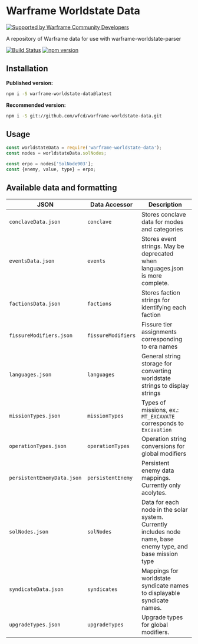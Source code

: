 # Warframe Worldstate Data

[![Supported by Warframe Community Developers](https://warframestat.us/wfcd.png)](https://github.com/WFCD "Supported by Warframe Community Developers")

A repository of Warframe data for use with warframe-worldstate-parser

[![Build Status](https://travis-ci.com/WFCD/warframe-worldstate-data.svg?branch=master)](https://travis-ci.com/WFCD/warframe-worldstate-data) [![ npm version](https://img.shields.io/npm/v/warframe-worldstate-data.svg)](https://www.npmjs.com/package/warframe-worldstate-data)

## Installation

**Published version:**
```bash
npm i -S warframe-worldstate-data@latest
```

**Recommended version:**
```bash
npm i -S git://github.com/wfcd/warframe-worldstate-data.git
```

## Usage

```javascript
const worldstateData = require('warframe-worldstate-data');
const nodes = worldstateData.solNodes;

const erpo = nodes['SolNode903'];
const {enemy, value, type} = erpo;
```

## Available data and formatting

JSON | Data Accessor | Description
--- |--- | ---
`conclaveData.json` | `conclave` | Stores conclave data for modes and categories
`eventsData.json` | `events` | Stores event strings. May be deprecated when languages.json is more complete.
`factionsData.json`|`factions`|Stores faction strings for identifying each faction
`fissureModifiers.json`|`fissureModifiers`|Fissure tier assignments corresponding to era names
`languages.json`|`languages`|General string storage for converting worldstate strings to display strings
`missionTypes.json`|`missionTypes`|Types of missions, ex.: `MT_EXCAVATE` corresponds to `Excavation`
`operationTypes.json`|`operationTypes`|Operation string conversions for global modifiers
`persistentEnemyData.json`|`persistentEnemy`|Persistent enemy data mappings. Currently only acolytes.
`solNodes.json`|`solNodes`|Data for each node in the solar system. Currently includes node name, base enemy type, and base mission type
`syndicateData.json`|`syndicates`|Mappings for worldstate syndicate names to displayable syndicate names.
`upgradeTypes.json`|`upgradeTypes`|Upgrade types for global modifiers.
